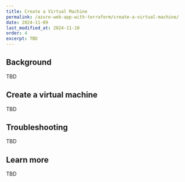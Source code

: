 ```yaml
---
title: Create a Virtual Machine
permalink: /azure-web-app-with-terraform/create-a-virtual-machine/
date: 2024-11-09
last_modified_at: 2024-11-10
order: 4
excerpt: TBD
---
```


## Background

TBD

## Create a virtual machine

TBD

## Troubleshooting

TBD

## Learn more

TBD
